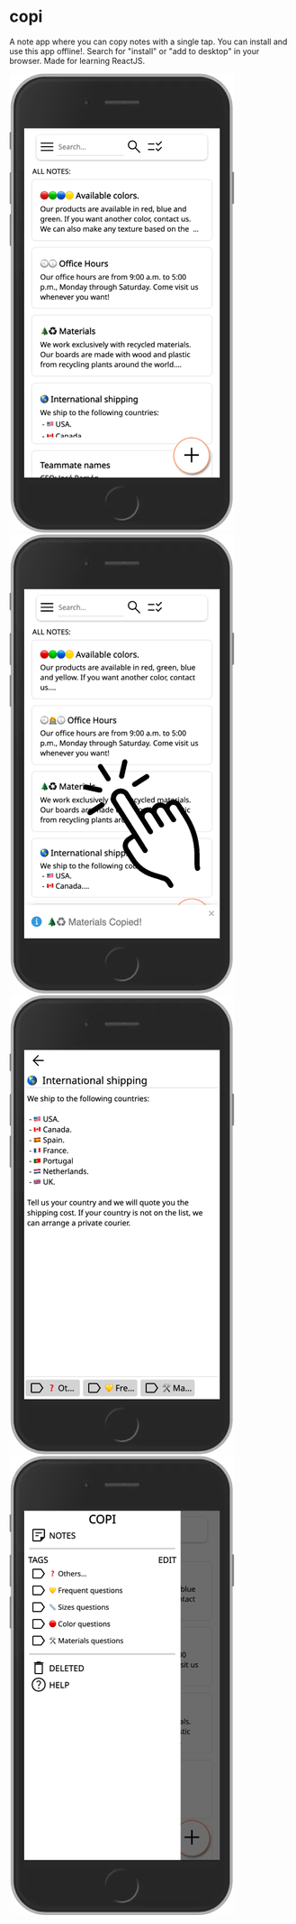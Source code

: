# copi
A note app where you can copy notes with a single tap. 
You can install and use this app offline!. Search for "install" or "add to desktop" in your browser.
Made for learning ReactJS.

![Main Screen](https://github.com/joragasudev/copi/blob/master/screenshots/mainScreen_(iPhone%206_7_8)400w.png?raw=true)
![Note Copied](https://github.com/joragasudev/copi/blob/master/screenshots/Note%20Copied_(iPhone%206_7_8)400w.png?raw=true)
![Note Editor](https://github.com/joragasudev/copi/blob/master/screenshots/NoteEditor(iPhone%206_7_8)400w.png?raw=true)
![Side Menu](https://github.com/joragasudev/copi/blob/master/screenshots/SideMenu_(iPhone%206_7_8)400w.png?raw=true)
